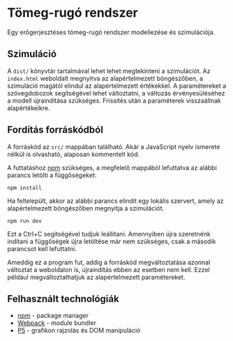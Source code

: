 # Tömeg-rugó rendszer

Egy erőgerjesztéses tömeg-rugó rendszer modellezése és szimulációja.

## Szimuláció

A `dist/` könyvtár tartalmával lehet lehet megtekinteni a szimulációt. Az `index.html` weboldalt megnyitva az alapértelmezett böngészőben, a szimuláció magától elindul az alapértelmezett értékekkel. A paramétereket a szövegdobozok segítségével lehet változtatni, a változás érvényesüléséhez a modell újraindítása szükséges. Frissítés után a paraméterek visszaállnak alapértékeikre.

## Fordítás forráskódból

A forráskód az `src/` mappában található. Akár a JavaScript nyelv ismerete nélkül is olvasható, alaposan kommentelt kód.

A futtatáshoz [npm](https://www.npmjs.com/get-npm) szükséges, a megfelelő mappából lefuttatva az alábbi parancs letölti a függőségeket:

```
npm install
```

Ha feltelepült, akkor az alábbi parancs elindít egy lokális szervert, amely az alapértelmezett böngészőben megnyitja a szimulációt.

```
npm run dev
```

Ezt a Ctrl+C segítségével tudjuk leállítani. Amennyiben újra szeretnénk indítani a függőségek újra letöltése már nem szükséges, csak a második parancsot kell lefuttatni.

Ameddig ez a program fut, addig a forráskód megváltoztatása azonnal változtat a weboldalon is, újraindítás ebben az esetben nem kell. Ezzel például megváltoztathatjuk az alapértelmezett paramétereket.

## Felhasznált technológiák

* [npm](https://www.npmjs.com/) - package manager
* [Webpack](https://webpack.js.org/) - module bundler
* [P5](https://p5js.org/) - grafikon rajzolás és DOM manipuláció